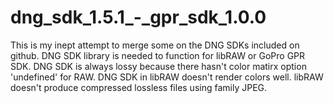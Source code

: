# dng_sdk_1.5.1_-_gpr_sdk_1.0.0
This is my inept attempt to merge some on the DNG SDKs included on github. DNG SDK library is needed to function for libRAW or GoPro GPR SDK. DNG SDK is always lossy because there hasn't color matirx option 'undefined' for RAW. DNG SDK in libRAW doesn't render colors well. libRAW doesn't produce compressed lossless files using family JPEG.

